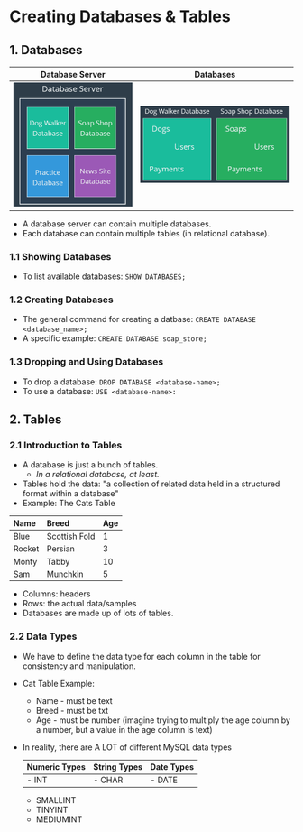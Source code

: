 # Creating Databases & Tables
## 1. Databases
| Database Server | Databases |
|-----------------|-----------|
|![db-server](https://github.com/ndomah/MySQL-Bootcamp-Go-from-SQL-Beginner-to-Expert/blob/main/1.%20Creating%20Databases%20%26%20Tables/img/db-server.png) | ![db](https://github.com/ndomah/MySQL-Bootcamp-Go-from-SQL-Beginner-to-Expert/blob/main/1.%20Creating%20Databases%20%26%20Tables/img/db-tables.png) |
- A database server can contain multiple databases.
- Each database can contain multiple tables (in relational database).
### 1.1 Showing Databases
- To list available databases: `SHOW DATABASES;`
### 1.2 Creating Databases
- The general command for creating a datbase: `CREATE DATABASE <database_name>;`
- A specific example: `CREATE DATABASE soap_store;`
### 1.3 Dropping and Using Databases
- To drop a database: `DROP DATABASE <database-name>;`
- To use a database: `USE <database-name>:`
## 2. Tables
### 2.1 Introduction to Tables
- A database is just a bunch of tables.
  - *In a relational database, at least.*
- Tables hold the data: "a collection of related data held in a structured format within a database"
- Example: The Cats Table
  
| Name | Breed | Age |
| :--- | :--- | :--- |
|Blue |Scottish Fold |1 |
|Rocket |Persian |3 |
|Monty |Tabby |10 |
|Sam |Munchkin |5

- Columns: headers
- Rows: the actual data/samples
- Databases are made up of lots of tables.
### 2.2 Data Types
- We have to define the data type for each column in the table for consistency and manipulation.
- Cat Table Example:
  - Name - must be text
  - Breed - must be txt
  - Age - must be number (imagine trying to multiply the age column by a number, but a value in the age column is text)
- In reality, there are A LOT of different MySQL data types

  | Numeric Types | String Types | Date Types |
  | :--- | :--- | :--- |
  | - INT | - CHAR | - DATE |
    -  SMALLINT
    -  TINYINT
    -  MEDIUMINT
